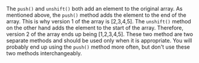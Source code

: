 The `push()` and `unshift()` both add an element to the original array. As mentioned above, the `push()` method adds the element to the end of the array. This is why version 1 of the array is [2,3,4,5]. The `unshift()` method on the other hand adds the element to the start of the array. Therefore, version 2 of the array ends up being [1,2,3,4,5]. These two method are two separate methods and should be used only when it is appropriate. You will probably end up using the `push()` method more often, but don't use these two methods interchangeably.